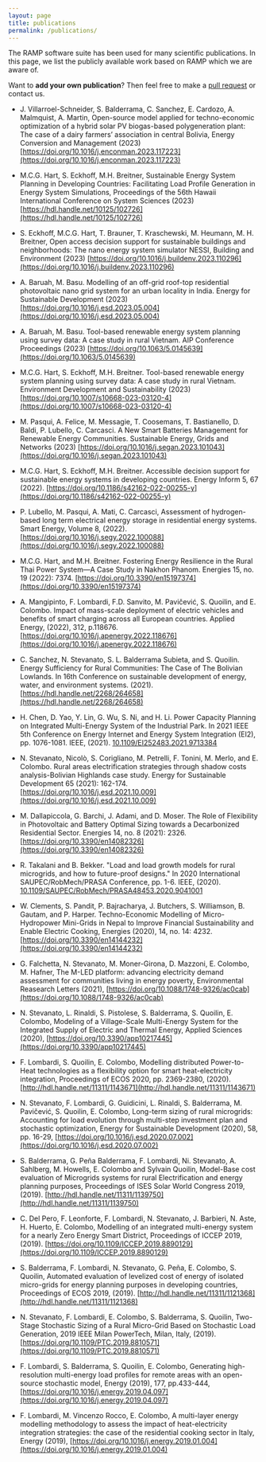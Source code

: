 ```yaml
---
layout: page
title: publications
permalink: /publications/
---
```


The RAMP software suite has been used for many scientific publications. In this page, we list the publicly available work based on RAMP which we are aware of. 

Want to **add your own publication**? Then feel free to make a [pull request](https://github.com/RAMP-project/ramp-website) or contact us.

- J. Villarroel-Schneider, S. Balderrama, C. Sanchez, E. Cardozo, A. Malmquist, A. Martin, Open-source model applied for techno-economic optimization of a hybrid solar PV biogas-based polygeneration plant: The case of a dairy farmers’ association in central Bolivia, Energy Conversion and Management (2023) [https://doi.org/10.1016/j.enconman.2023.117223](https://doi.org/10.1016/j.enconman.2023.117223) 

- M.C.G. Hart, S. Eckhoff, M.H. Breitner, Sustainable Energy System Planning in Developing Countries: Facilitating Load Profile Generation in Energy System Simulations, Proceedings of the 56th Hawaii International Conference on System Sciences (2023) [https://hdl.handle.net/10125/102726](https://hdl.handle.net/10125/102726)

- S. Eckhoff, M.C.G. Hart, T. Brauner, T. Kraschewski, M. Heumann, M. H. Breitner, Open access decision support for sustainable buildings and neighborhoods: The nano energy system simulator NESSI, Building and Environment (2023) [https://doi.org/10.1016/j.buildenv.2023.110296](https://doi.org/10.1016/j.buildenv.2023.110296)

- A. Baruah, M. Basu. Modelling of an off-grid roof-top residential photovoltaic nano grid system for an urban locality in India. Energy for Sustainable Development (2023) [https://doi.org/10.1016/j.esd.2023.05.004](https://doi.org/10.1016/j.esd.2023.05.004)

- A. Baruah, M. Basu. Tool-based renewable energy system planning using survey data: A case study in rural Vietnam. AIP Conference Proceedings (2023) [https://doi.org/10.1063/5.0145639](https://doi.org/10.1063/5.0145639)

- M.C.G. Hart, S. Eckhoff, M.H. Breitner. Tool-based renewable energy system planning using survey data: A case study in rural Vietnam. Environment Development and Sustainability (2023) [https://doi.org/10.1007/s10668-023-03120-4](https://doi.org/10.1007/s10668-023-03120-4)

- M. Pasqui, A. Felice, M. Messagie, T. Coosemans, T. Bastianello, D. Baldi, P. Lubello, C. Carcasci. A New Smart Batteries Management for Renewable Energy Communities. Sustainable Energy, Grids and Networks (2023) [https://doi.org/10.1016/j.segan.2023.101043](https://doi.org/10.1016/j.segan.2023.101043)

- M.C.G. Hart, S. Eckhoff, M.H. Breitner. Accessible decision support for sustainable energy systems in developing countries. Energy Inform 5, 67 (2022). [https://doi.org/10.1186/s42162-022-00255-y](https://doi.org/10.1186/s42162-022-00255-y)

- P. Lubello, M. Pasqui, A. Mati, C. Carcasci, Assessment of hydrogen-based long term electrical energy storage in residential energy systems. Smart Energy, Volume 8, (2022). [https://doi.org/10.1016/j.segy.2022.100088](https://doi.org/10.1016/j.segy.2022.100088)

- M.C.G. Hart, and M.H. Breitner. Fostering Energy Resilience in the Rural Thai Power System—A Case Study in Nakhon Phanom. Energies 15, no. 19 (2022): 7374. [https://doi.org/10.3390/en15197374](https://doi.org/10.3390/en15197374)

- A. Mangipinto, F. Lombardi, F.D. Sanvito, M. Pavičević, S. Quoilin, and E. Colombo. Impact of mass-scale deployment of electric vehicles and benefits of smart charging across all European countries. Applied Energy, (2022), 312, p.118676. [https://doi.org/10.1016/j.apenergy.2022.118676](https://doi.org/10.1016/j.apenergy.2022.118676)

- C. Sanchez, N. Stevanato, S. L. Balderrama Subieta, and S. Quoilin. Energy Sufficiency for Rural Communities: The Case of The Bolivian Lowlands. In 16th Conference on sustainable development of energy, water, and environment systems. (2021). [https://hdl.handle.net/2268/264658](https://hdl.handle.net/2268/264658)

- H. Chen, D. Yao, Y. Lin, G. Wu, S. Ni, and H. Li. Power Capacity Planning on Integrated Multi-Energy System of the Industrial Park. In 2021 IEEE 5th Conference on Energy Internet and Energy System Integration (EI2), pp. 1076-1081. IEEE, (2021). [10.1109/EI252483.2021.9713384](10.1109/EI252483.2021.9713384)

- N. Stevanato, Nicolò, S. Corigliano, M. Petrelli, F. Tonini, M. Merlo, and E. Colombo. Rural areas electrification strategies through shadow costs analysis-Bolivian Highlands case study. Energy for Sustainable Development 65 (2021): 162-174. [https://doi.org/10.1016/j.esd.2021.10.009](https://doi.org/10.1016/j.esd.2021.10.009)

- M. Dallapiccola, G. Barchi, J. Adami, and D. Moser. The Role of Flexibility in Photovoltaic and Battery Optimal Sizing towards a Decarbonized Residential Sector. Energies 14, no. 8 (2021): 2326. [https://doi.org/10.3390/en14082326](https://doi.org/10.3390/en14082326)

- R. Takalani and B. Bekker. "Load and load growth models for rural microgrids, and how to future-proof designs." In 2020 International SAUPEC/RobMech/PRASA Conference, pp. 1-6. IEEE, (2020). [10.1109/SAUPEC/RobMech/PRASA48453.2020.9041001](10.1109/SAUPEC/RobMech/PRASA48453.2020.9041001)

- W. Clements, S. Pandit, P. Bajracharya, J. Butchers, S. Williamson, B. Gautam, and P. Harper. Techno-Economic Modelling of Micro-Hydropower Mini-Grids in Nepal to Improve Financial Sustainability and Enable Electric Cooking, Energies (2020), 14, no. 14: 4232. [https://doi.org/10.3390/en14144232](https://doi.org/10.3390/en14144232)

- G. Falchetta, N. Stevanato, M. Moner-Girona, D. Mazzoni, E. Colombo, M. Hafner, The M-LED platform: advancing electricity demand assessment for communities living in energy poverty, Environmental Reasearch Letters (2021), [https://doi.org/10.1088/1748-9326/ac0cab](https://doi.org/10.1088/1748-9326/ac0cab)

- N. Stevanato, L. Rinaldi, S. Pistolese, S. Balderrama, S. Quoilin, E. Colombo, Modeling of a Village-Scale Multi-Energy System for the Integrated Supply of Electric and Thermal Energy, Applied Sciences (2020), [https://doi.org/10.3390/app10217445](https://doi.org/10.3390/app10217445)

- F. Lombardi, S. Quoilin, E. Colombo, Modelling distributed Power-to-Heat technologies as a flexibility option for smart heat-electricity integration, Proceedings of ECOS 2020, pp. 2369-2380, (2020). [http://hdl.handle.net/11311/1143671](http://hdl.handle.net/11311/1143671)

- N. Stevanato, F. Lombardi, G. Guidicini, L. Rinaldi, S. Balderrama, M. Pavičević, S. Quoilin, E. Colombo, Long-term sizing of rural microgrids: Accounting for load evolution through multi-step investment plan and stochastic optimization, Energy for Sustainable Development (2020), 58, pp. 16-29, [https://doi.org/10.1016/j.esd.2020.07.002](https://doi.org/10.1016/j.esd.2020.07.002)

- S. Balderrama, G. Peña Balderrama, F. Lombardi, Ni. Stevanato, A. Sahlberg, M. Howells, E. Colombo and Sylvain Quoilin, Model-Base cost evaluation of Microgrids systems for rural Electrification and energy planning purposes, Proceedings of ISES Solar World Congress 2019, (2019). [http://hdl.handle.net/11311/1139750](http://hdl.handle.net/11311/1139750)

- C. Del Pero, F. Leonforte, F. Lombardi, N. Stevanato, J. Barbieri, N. Aste, H. Huerto, E. Colombo, Modelling of an integrated multi-energy system for a nearly Zero Energy Smart District, Proceedings of ICCEP 2019, (2019). [https://doi.org/10.1109/ICCEP.2019.8890129](https://doi.org/10.1109/ICCEP.2019.8890129)

- S. Balderrama, F. Lombardi, N. Stevanato, G. Peña, E. Colombo, S. Quoilin, Automated evaluation of levelized cost of energy of isolated micro-grids for energy planning purposes in developing countries, Proceedings of ECOS 2019, (2019). [http://hdl.handle.net/11311/1121368](http://hdl.handle.net/11311/1121368)

- N. Stevanato, F. Lombardi, E. Colombo, S. Balderrama, S. Quoilin, Two-Stage Stochastic Sizing of a Rural Micro-Grid Based on Stochastic Load Generation, 2019 IEEE Milan PowerTech, Milan, Italy, (2019). [https://doi.org/10.1109/PTC.2019.8810571](https://doi.org/10.1109/PTC.2019.8810571)

- F. Lombardi, S. Balderrama, S. Quoilin, E. Colombo, Generating high-resolution multi-energy load profiles for remote areas with an open-source stochastic model, Energy (2019), 177, pp.433-444, [https://doi.org/10.1016/j.energy.2019.04.097](https://doi.org/10.1016/j.energy.2019.04.097)

- F. Lombardi, M. Vincenzo Rocco, E. Colombo, A multi-layer energy modelling methodology to assess the impact of heat-electricity integration strategies: the case of the residential cooking sector in Italy, Energy (2019), [https://doi.org/10.1016/j.energy.2019.01.004](https://doi.org/10.1016/j.energy.2019.01.004)
